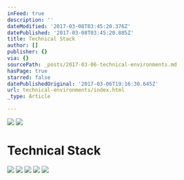 ```yaml
---
inFeed: true
description: ''
dateModified: '2017-03-08T03:45:20.376Z'
datePublished: '2017-03-08T03:45:20.885Z'
title: Technical Stack
author: []
publisher: {}
via: {}
sourcePath: _posts/2017-03-06-technical-environments.md
hasPage: true
starred: false
datePublishedOriginal: '2017-03-06T19:16:30.645Z'
url: technical-environments/index.html
_type: Article

---
```

![](https://the-grid-user-content.s3-us-west-2.amazonaws.com/88707d22-39a1-49bc-b2d7-14da9a30dc21.png)
![](https://the-grid-user-content.s3-us-west-2.amazonaws.com/8a40b9f5-6358-4e8f-aa7a-c3796d824e22.png)

# Technical Stack
![](https://the-grid-user-content.s3-us-west-2.amazonaws.com/1df0bfcf-1d0b-4bbf-a0e5-66a9a66499e1.jpg)
![](https://the-grid-user-content.s3-us-west-2.amazonaws.com/aaa5ca4b-223a-487d-aad0-a6f8962d1c85.png)
![](https://the-grid-user-content.s3-us-west-2.amazonaws.com/2d98b72c-5bcf-435e-b295-be981244e5d9.png)
![](https://the-grid-user-content.s3-us-west-2.amazonaws.com/87a2dde7-e903-4196-b0ee-513350c84c58.png)
![](https://the-grid-user-content.s3-us-west-2.amazonaws.com/7bbadc65-bab0-491e-ae42-7bfcc357ef87.png)